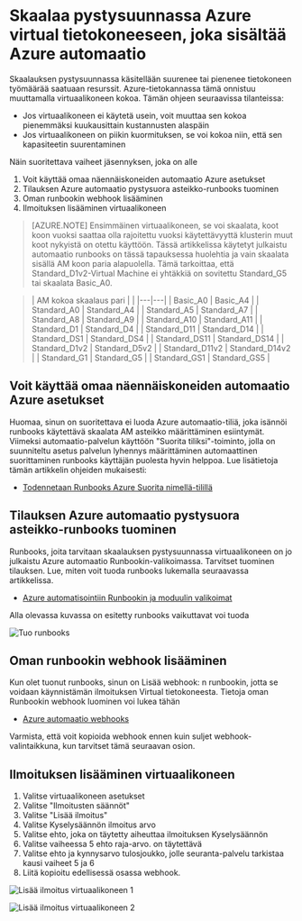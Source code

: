 <properties
    pageTitle="Skaalaa pystysuunnassa Azure virtual tietokoneeseen, joka sisältää Azure automaatio | Microsoft Azure"
    description="Miten pystysuunnassa Linux-Virtual Machine vastauksena valvominen ilmoitusten Azure automaatio kanssa"
    services="virtual-machines-linux"
    documentationCenter=""
    authors="singhkays"
    manager="timlt"
    editor=""
    tags="azure-resource-manager"/>

<tags
    ms.service="virtual-machines-linux"
    ms.workload="infrastructure-services"
    ms.tgt_pltfrm="vm-linux"
    ms.devlang="na"
    ms.topic="article"
    ms.date="03/29/2016"
    ms.author="singhkay"/>

# <a name="vertically-scale-azure-virtual-machine-with-azure-automation"></a>Skaalaa pystysuunnassa Azure virtual tietokoneeseen, joka sisältää Azure automaatio

Skaalauksen pystysuunnassa käsitellään suurenee tai pienenee tietokoneen työmäärää saatuaan resurssit. Azure-tietokannassa tämä onnistuu muuttamalla virtuaalikoneen kokoa. Tämän ohjeen seuraavissa tilanteissa:

- Jos virtuaalikoneen ei käytetä usein, voit muuttaa sen kokoa pienemmäksi kuukausittain kustannusten alaspäin
- Jos virtuaalikoneen on piikin kuormituksen, se voi kokoa niin, että sen kapasiteetin suurentaminen

Näin suoritettava vaiheet jäsennyksen, joka on alle

1. Voit käyttää omaa näennäiskoneiden automaatio Azure asetukset
2. Tilauksen Azure automaatio pystysuora asteikko-runbooks tuominen
3. Oman runbookin webhook lisääminen
4. Ilmoituksen lisääminen virtuaalikoneen

> [AZURE.NOTE] Ensimmäinen virtuaalikoneen, se voi skaalata, koot koon vuoksi saattaa olla rajoitettu vuoksi käytettävyyttä klusterin muut koot nykyistä on otettu käyttöön. Tässä artikkelissa käytetyt julkaistu automaatio runbooks on tässä tapauksessa huolehtia ja vain skaalata sisällä AM koon paria alapuolella. Tämä tarkoittaa, että Standard_D1v2-Virtual Machine ei yhtäkkiä on sovitettu Standard_G5 tai skaalata Basic_A0.

>| AM kokoa skaalaus pari |   |
|---|---|
|  Basic_A0 |  Basic_A4 |
|  Standard_A0 | Standard_A4 |
|  Standard_A5 | Standard_A7  |
|  Standard_A8 | Standard_A9  |
|  Standard_A10 |  Standard_A11 |
|  Standard_D1 |  Standard_D4 |
|  Standard_D11 | Standard_D14  |
|  Standard_DS1 |  Standard_DS4 |
|  Standard_DS11 | Standard_DS14  |
|  Standard_D1v2 |  Standard_D5v2 |
|  Standard_D11v2 |  Standard_D14v2 |
|  Standard_G1 |  Standard_G5 |
|  Standard_GS1 |  Standard_GS5 |

## <a name="setup-azure-automation-to-access-your-virtual-machines"></a>Voit käyttää omaa näennäiskoneiden automaatio Azure asetukset

Huomaa, sinun on suoritettava ei luoda Azure automaatio-tiliä, joka isännöi runbooks käytettävä skaalata AM asteikko määrittäminen esiintymät. Viimeksi automaatio-palvelun käyttöön "Suorita tiliksi"-toiminto, jolla on suunniteltu asetus palvelun lyhennys määrittäminen automaattinen suorittaminen runbooks käyttäjän puolesta hyvin helppoa. Lue lisätietoja tämän artikkelin ohjeiden mukaisesti:

* [Todennetaan Runbooks Azure Suorita nimellä-tilillä](../automation/automation-sec-configure-azure-runas-account.md)

## <a name="import-the-azure-automation-vertical-scale-runbooks-into-your-subscription"></a>Tilauksen Azure automaatio pystysuora asteikko-runbooks tuominen

Runbooks, joita tarvitaan skaalauksen pystysuunnassa virtuaalikoneen on jo julkaistu Azure automaatio Runbookin-valikoimassa. Tarvitset tuominen tilauksen. Lue, miten voit tuoda runbooks lukemalla seuraavassa artikkelissa.

* [Azure automatisointiin Runbookin ja moduulin valikoimat](../automation/automation-runbook-gallery.md)

Alla olevassa kuvassa on esitetty runbooks vaikuttavat voi tuoda

![Tuo runbooks](./media/virtual-machines-vertical-scaling-automation/scale-runbooks.png)

## <a name="add-a-webhook-to-your-runbook"></a>Oman runbookin webhook lisääminen

Kun olet tuonut runbooks, sinun on Lisää webhook: n runbookin, jotta se voidaan käynnistämän ilmoituksen Virtual tietokoneesta. Tietoja oman Runbookin webhook luominen voi lukea tähän

* [Azure automaatio webhooks](../automation/automation-webhooks.md)

Varmista, että voit kopioida webhook ennen kuin suljet webhook-valintaikkuna, kun tarvitset tämä seuraavan osion.

## <a name="add-an-alert-to-your-virtual-machine"></a>Ilmoituksen lisääminen virtuaalikoneen

1. Valitse virtuaalikoneen asetukset
2. Valitse "Ilmoitusten säännöt"
3. Valitse "Lisää ilmoitus"
4. Valitse Kyselysäännön ilmoitus arvo
5. Valitse ehto, joka on täytetty aiheuttaa ilmoituksen Kyselysäännön
6. Valitse vaiheessa 5 ehto raja-arvo. on täytettävä
7. Valitse ehto ja kynnysarvo tulosjoukko, jolle seuranta-palvelu tarkistaa kausi vaiheet 5 ja 6
8. Liitä kopioitu edellisessä osassa webhook.

![Lisää ilmoitus virtuaalikoneen 1](./media/virtual-machines-vertical-scaling-automation/add-alert-webhook-1.png)

![Lisää ilmoitus virtuaalikoneen 2](./media/virtual-machines-vertical-scaling-automation/add-alert-webhook-2.png)